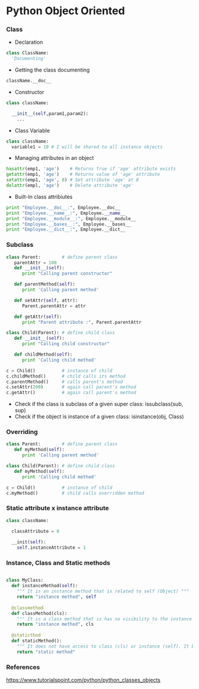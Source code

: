 # Python Object Oriented

### Class

* Declaration

```python
class ClassName:
  'Documenting'  
```

* Getting the class documenting
```python
className.__doc__
```

* Constructor
```python
class className:

  __init__(self,param1,param2):
    ...
```

* Class Variable
```python
class className:
  variable1 = 10 # I will be shared to all instance objects
```

* Managing attributes in an object

```python
hasattr(emp1, 'age')    # Returns true if 'age' attribute exists
getattr(emp1, 'age')    # Returns value of 'age' attribute
setattr(emp1, 'age', 8) # Set attribute 'age' at 8
delattr(empl, 'age')    # Delete attribute 'age'
```

* Built-In class attribiutes

```python
print "Employee.__doc__:", Employee.__doc__
print "Employee.__name__:", Employee.__name__
print "Employee.__module__:", Employee.__module__
print "Employee.__bases__:", Employee.__bases__
print "Employee.__dict__:", Employee.__dict__
```

### Subclass

```python
class Parent:        # define parent class
   parentAttr = 100
   def __init__(self):
      print "Calling parent constructor"

   def parentMethod(self):
      print 'Calling parent method'

   def setAttr(self, attr):
      Parent.parentAttr = attr

   def getAttr(self):
      print "Parent attribute :", Parent.parentAttr

class Child(Parent): # define child class
   def __init__(self):
      print "Calling child constructor"

   def childMethod(self):
      print 'Calling child method'

c = Child()          # instance of child
c.childMethod()      # child calls its method
c.parentMethod()     # calls parent's method
c.setAttr(200)       # again call parent's method
c.getAttr()          # again call parent's method
```

* Check if the class is subclass of a given super class: issubclass(sub, sup)
* Check if the object is instance of a given class: isinstance(obj, Class)

### Overriding
```python
class Parent:        # define parent class
   def myMethod(self):
      print 'Calling parent method'

class Child(Parent): # define child class
   def myMethod(self):
      print 'Calling child method'

c = Child()          # instance of child
c.myMethod()         # child calls overridden method
```

### Static attribute x instance attribute
```python
class className:

  classAttribute = 0
  
  __init(self):
    self.instanceAttribute = 1
```

### Instance, Class and Static methods

```python

class MyClass:
  def instanceMethod(self):
    """ It is an instance method that is related to self (Object) """
    return "instance method", self
  
  @classmethod
  def classMethod(cls):
    """ It is a class method that is has no visibility to the instance self (Object), just class itself """
    return "instance method", cls
    
  @staticthod
  def staticMethod():
    """ It does not have access to class (cls) or instance (self). It belongs to a class namespace but work as a regurlar function """
    return "static method"    


```

### References

https://www.tutorialspoint.com/python/python_classes_objects
